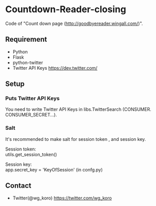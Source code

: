 Countdown-Reader-closing
========================

Code of "Count down page (<http://goodbyereader.wingall.com/>)".

## Requirement

- Python
- Flask
- python-twitter
- Twitter API Keys <https://dev.twitter.com/>

## Setup

### Puts Twitter API Keys

You need to write Twitter API Keys in libs.TwitterSearch (CONSUMER. CONSUMER_SECRET...).

### Salt

It's recommended to make salt for session token , and session key.

Session token:  
utils.get_session_token()

Session key:  
app.secret_key = 'KeyOfSession' (in confg.py)

## Contact

- Twitter(@wg_koro) <https://twitter.com/wg_koro>
